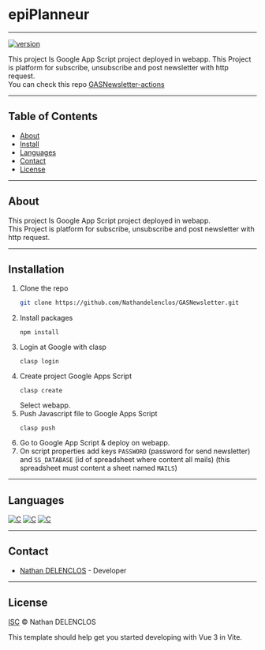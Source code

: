 # epiPlanneur


***
[![version](https://img.shields.io/badge/Version-1.0-vert)](https://github.com/Nathandelenclos/GASNewsletter)

This project Is Google App Script project deployed in webapp.
This Project is platform for subscribe, unsubscribe and post newsletter with http request. <br>
You can check this repo [GASNewsletter-actions](https://github.com/Nathandelenclos/GASnewsletter-actions)
***
## Table of Contents

-  [About](#about)
-  [Install](#installation)
-  [Languages](#languages)
-  [Contact](#contact)
-  [License](#license)
***

## About
<div id="about"></div>

This project Is Google App Script project deployed in webapp.<br>
This Project is platform for subscribe, unsubscribe and post newsletter with http request.

***

## Installation
<div id="installation"></div>

1. Clone the repo
   ```sh
   git clone https://github.com/Nathandelenclos/GASNewsletter.git
   ```
2. Install packages
    ```shell
    npm install
    ```
3. Login at Google with clasp
    ```shell
    clasp login
    ```
4. Create project Google Apps Script
    ```shell
    clasp create
    ```
   Select webapp.
5. Push Javascript file to Google Apps Script
   ```shell
   clasp push
   ```
6. Go to Google App Script & deploy on webapp.
7. On script properties add keys `PASSWORD` (password for send newsletter) and `SS_DATABASE` (id of spreadsheet where content all mails) (this spreadsheet must content a sheet named `MAILS`)

***

## Languages
<div id="languages"></div>

[![C](https://img.shields.io/badge/-Google%20Apps%20Script-vert)](https://github.com/dktunited/jetlane-gmao/search?l=javascript)
[![C](https://img.shields.io/badge/-Javascript-yellow)](https://github.com/dktunited/jetlane-gmao/search?l=javascript)
[![C](https://img.shields.io/badge/-HTML-red)](https://github.com/dktunited/jetlane-gmao/search?l=javascript)

***

## Contact
<div id="contact"></div>

-  [Nathan DELENCLOS](mailto:nathan.delenclos@epitech.eu) - Developer

***

## License
<div id="license"></div>

[ISC](LICENSE) © Nathan DELENCLOS

This template should help get you started developing with Vue 3 in Vite.
